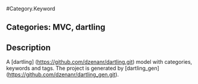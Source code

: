 #Category.Keyword

## Categories: MVC, dartling

## Description

A [dartling] (https://github.com/dzenanr/dartling.git) model with categories, 
keywords and tags. 
The project is generated by [dartling_gen] 
(https://github.com/dzenanr/dartling_gen.git). 




